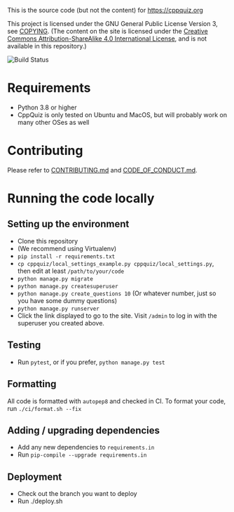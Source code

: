 This is the source code (but not the content) for https://cppquiz.org

This project is licensed under the GNU General Public License Version 3, see [COPYING](COPYING).
(The content on the site is licensed under
the [Creative Commons Attribution-ShareAlike 4.0 International License](http://creativecommons.org/licenses/by-sa/4.0/),
and is not available in this repository.)

![Build Status](https://github.com/knatten/cppquiz/actions/workflows/ci.yml/badge.svg)

# Requirements
- Python 3.8 or higher
- CppQuiz is only tested on Ubuntu and MacOS, but will probably work on many other OSes as well

# Contributing

Please refer to [CONTRIBUTING.md](CONTRIBUTING.md) and [CODE_OF_CONDUCT.md](CODE_OF_CONDUCT.md).

# Running the code locally

## Setting up the environment
- Clone this repository
- (We recommend using Virtualenv)
- `pip install -r requirements.txt`
- `cp cppquiz/local_settings_example.py cppquiz/local_settings.py`, then edit at least `/path/to/your/code`
- `python manage.py migrate`
- `python manage.py createsuperuser`
- `python manage.py create_questions 10` (Or whatever number, just so you have some dummy questions)
- `python manage.py runserver`
- Click the link displayed to go to the site. Visit `/admin` to log in with the superuser you created above.

## Testing

- Run `pytest`, or if you prefer, `python manage.py test`

## Formatting
All code is formatted with `autopep8` and checked in CI. To format your code, run `./ci/format.sh --fix`

## Adding / upgrading dependencies
- Add any new dependencies to `requirements.in`
- Run `pip-compile --upgrade requirements.in`

## Deployment
- Check out the branch you want to deploy
- Run ./deploy.sh
